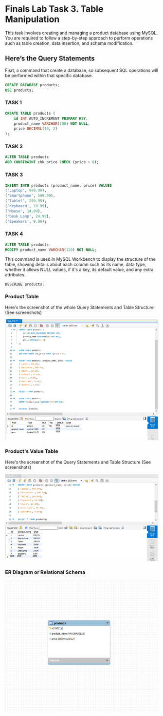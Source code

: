 # Finals Lab Task 3. Table Manipulation
This task involves creating and managing a product database using MySQL. You are required to follow a step-by-step approach to perform operations such as table creation, data insertion, and schema modification.

## Here’s the Query Statements

Fisrt, a command that create a database, so subsequent SQL operations will be performed within that specific database.
```sql
CREATE DATABASE products;
USE products;
```

### TASK 1
```sql
CREATE TABLE products (
    id INT AUTO_INCREMENT PRIMARY KEY,
    product_name VARCHAR(100) NOT NULL,
    price DECIMAL(10, 2)
);
```
### TASK 2
```sql
ALTER TABLE products
ADD CONSTRAINT chk_price CHECK (price > 0);
```

### TASK 3
```sql
INSERT INTO products (product_name, price) VALUES
('Laptop', 999.99),
('Smartphone', 599.99),
('Tablet', 299.99),
('Keyboard', 19.99),
('Mouse', 14.99),
('Desk Lamp', 24.99),
('Speakers', 9.99);
```

### TASK 4
```sql
ALTER TABLE products
MODIFY product_name VARCHAR(120) NOT NULL;
```
This command is used in MySQL Workbench to display the structure of the table, showing details about each column such as its name, data type, whether it allows NULL values, if it's a key, its default value, and any extra attributes.
```sql
DESCRIBE products;
```


### Product Table

Here's the screenshot of the whole Query Statements and Table Structure (See screenshots)
 
![Sample Output](images/LAB3.png)

### Product's Value Table

Here's the screenshot of the Query Statements and Table Structure (See screenshots)
 
![Sample Output](images/VALUES.png)

### ER Diagram or Relational Schema

![Sample Output](images/ER3.png)

